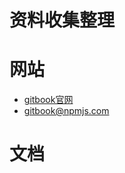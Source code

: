 资料收集整理
==========

# 网站

- [gitbook官网](https://www.gitbook.com/)
- [gitbook@npmjs.com](https://www.npmjs.com/package/gitbook)

# 文档








